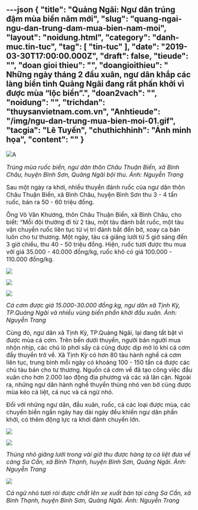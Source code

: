 ---json
{
    "title": "Quảng Ngãi: Ngư dân trúng đậm mùa biển năm mới",
    "slug": "quang-ngai-ngu-dan-trung-dam-mua-bien-nam-moi",
    "layout": "noidung.html",
    "category": "danh-muc.tin-tuc",
    "tag": [
        "tin-tuc"
    ],
    "date": "2019-03-30T17:00:00.000Z",
    "draft": false,
    "tieude": "",
    "doan gioi thieu": "",
    "doangioithieu": " Những ngày tháng 2 đầu xuân, ngư dân khắp các làng biển tỉnh Quảng Ngãi đang rất phấn khởi vì được mùa “lộc biển”.",
    "doan2vach": "",
    "noidung": "",
    "trichdan": "thuysanvietnam.com.vn",
    "Anhtieude": "/img/ngu-dan-trung-mua-bien-moi-01.gif",
    "tacgia": "Lê Tuyến",
    "chuthichhinh": "Ảnh minh họa",
    "__content__": ""
}
---
<p><span style="font-size:16px"><img src="http://thuysanvietnam.com.vn/uploads/article2/baiviet/nuoitrong/ngu-dan-trung-mua-bien-moi-02.gif" />A</span></p>

<p><span style="font-size:16px"><em>Tr&uacute;ng m&ugrave;a ruốc biển, ngư d&acirc;n th&ocirc;n Ch&acirc;u Thuận Biển, x&atilde; B&igrave;nh Ch&acirc;u, huyện B&igrave;nh Sơn, Quảng Ng&atilde;i bội thu. Ảnh: Nguyễn Trang</em></span></p>

<p><span style="font-size:16px">Sau một ng&agrave;y ra khơi, nhiều thuyền đ&aacute;nh ruốc của ngư d&acirc;n th&ocirc;n Ch&acirc;u Thuận Biển, x&atilde; B&igrave;nh Ch&acirc;u, huyện B&igrave;nh Sơn thu 3 - 4 tấn ruốc, b&aacute;n ra 50 - 60 triệu đồng.</span></p>

<p><span style="font-size:16px">&Ocirc;ng V&otilde; Văn Khương, th&ocirc;n Ch&acirc;u Thuận Biển, x&atilde; B&igrave;nh Ch&acirc;u, cho biết: &ldquo;Mỗi đội thường đi từ 2 t&agrave;u, một t&agrave;u đ&aacute;nh bắt ruốc, một t&agrave;u vận chuyển ruốc li&ecirc;n tục từ vị tr&iacute; đ&aacute;nh bắt đến bờ, xoay ca b&aacute;n lu&ocirc;n cho tư thương. Một ng&agrave;y, t&agrave;u c&aacute; giăng lưới từ 5 giờ s&aacute;ng đến 3 giờ chiều, thu 40 - 50 triệu đồng. Hiện, ruốc tươi được thu mua với gi&aacute; 35.000 - 40.000 đồng/kg, ruốc kh&ocirc; c&oacute; gi&aacute; 100.000 - 110.000 đồng/kg.</span></p>

<p><span style="font-size:16px"><img src="http://thuysanvietnam.com.vn/uploads/article2/baiviet/nuoitrong/ngu-dan-trung-mua-bien-moi-03.gif" /></span></p>

<p><span style="font-size:16px"><img src="http://thuysanvietnam.com.vn/uploads/article2/baiviet/nuoitrong/ngu-dan-trung-mua-bien-moi-04.gif" /></span></p>

<p><span style="font-size:16px"><img src="http://thuysanvietnam.com.vn/uploads/article2/baiviet/nuoitrong/ngu-dan-trung-mua-bien-moi-05.gif" /></span></p>

<p><span style="font-size:16px"><em>C&aacute; cơm được gi&aacute; 15.000-30.000 đồng.kg, ngư d&acirc;n x&atilde; Tịnh Kỳ, TP.Quảng Ng&atilde;i v&agrave; nhiều v&ugrave;ng biển phấn khởi đầu xu&acirc;n. Ảnh: Nguyễn Trang&nbsp;</em></span></p>

<p><span style="font-size:16px">C&ugrave;ng đ&oacute;, ngư d&acirc;n x&atilde; Tịnh Kỳ, TP.Quảng Ng&atilde;i, lại đang tất bật v&igrave; được m&ugrave;a c&aacute; cơm. Tr&ecirc;n bến dưới thuyền, người b&aacute;n người mua nhộn nhịp, c&aacute;c chủ l&ograve; phơi sấy c&aacute; cũng được dịp mở l&ograve; khi c&aacute; cơm đầy thuyền trở về. X&atilde; Tịnh Kỳ c&oacute; hơn 80 t&agrave;u h&agrave;nh nghề c&aacute; cơm li&ecirc;n tục, trung b&igrave;nh mỗi ng&agrave;y c&oacute; khoảng 100 - 150 tấn c&aacute; được c&aacute;c chủ t&agrave;u b&aacute;n cho tư thương. Nguồn c&aacute; cơm về đ&atilde; tạo c&ocirc;ng việc đầu xu&acirc;n cho hơn 2.000 lao động địa phương v&agrave; c&aacute;c x&atilde; l&acirc;n cận. Ngo&agrave;i ra, những ngư d&acirc;n h&agrave;nh nghề thuyền th&uacute;ng nhỏ ven bờ cũng được m&ugrave;a k&eacute;o c&aacute; liệt, c&aacute; nục v&agrave; c&aacute; ngừ nhỏ.</span></p>

<p><span style="font-size:16px">Đối với những ngư d&acirc;n, đầu xu&acirc;n, ruốc, c&aacute; c&aacute;c loại được m&ugrave;a, c&aacute;c chuyến biển ngắn ng&agrave;y hay d&agrave;i ng&agrave;y đều khiến ngư d&acirc;n phấn khởi, c&oacute; th&ecirc;m động lực ra khơi đ&aacute;nh chuyến lớn.</span></p>

<p><span style="font-size:16px"><img src="http://thuysanvietnam.com.vn/uploads/article2/baiviet/nuoitrong/ngu-dan-trung-mua-bien-moi-06.gif" /></span></p>

<p><span style="font-size:16px"><img src="http://thuysanvietnam.com.vn/uploads/article2/baiviet/nuoitrong/ngu-dan-trung-mua-bien-moi-07.gif" /></span></p>

<p><span style="font-size:16px"><em>Th&uacute;ng nhỏ giăng lưới trong v&agrave;i giờ thu được h&agrave;ng tạ c&aacute; liệt đưa về cảng Sa Cần, x&atilde; B&igrave;nh Thạnh, huyện B&igrave;nh Sơn, Quảng Ng&atilde;i. Ảnh: Nguyễn Trang&nbsp;</em></span></p>

<p><span style="font-size:16px"><img src="http://thuysanvietnam.com.vn/uploads/article2/baiviet/nuoitrong/ngu-dan-trung-mua-bien-moi-08.gif" /></span></p>

<p><span style="font-size:16px"><em>C&aacute; ngừ nhỏ tươi r&oacute;i được chất l&ecirc;n xe xuất b&aacute;n tại cảng Sa Cần, x&atilde; B&igrave;nh Thạnh, huyện B&igrave;nh Sơn, Quảng Ng&atilde;i. Ảnh: Nguyễn Trang&nbsp;</em></span></p>
